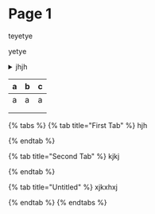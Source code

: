 # Page 1

teyetye

yetye

<details>

<summary>jhjh</summary>

uyuyh

jhj



</details>

| a | b | c |
| - | - | - |
| a | a | a |
|   |   |   |
|   |   |   |



{% tabs %}
{% tab title="First Tab" %}
hjh


{% endtab %}

{% tab title="Second Tab" %}
kjkj


{% endtab %}

{% tab title="Untitled" %}
xjkxhxj


{% endtab %}
{% endtabs %}
